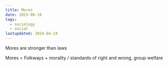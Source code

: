 ```yaml
---
title: Mores
date: 2023-08-16
tags:
  - sociology
  - social
lastupdated: 2024-04-24
---
```

Mores are stronger than laws

Mores = Folkways + morality /  standards of right and wrong, group welfare

